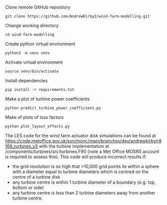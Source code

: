 Clone remote GitHub repository
```
git clone https://github.com/AndrewKirby2/wind-farm-modelling.git
```
Change working directory
```
cd wind-farm-modelling
```
Create python virtual environment
```
python3 -m venv venv
```
Activate virtual environment
```
source venv/bin/activate
```
Install dependencies
```
pip install -r requirements.txt
```
Make a plot of turbine power coefficients
```
python predict_turbine_power_coefficient.py
```
Make of plots of loss factors
```
python plot_layout_effects.py
```
The LES code for the wind farm actuator disk simulations can be found at https://code.metoffice.gov.uk/svn/monc/main/branches/dev/andrewkirby/r8169_turbines_v3 with the turbine implementation at /components/turbines/src/turbines.F90 (note a Met Office MOSRS account is required to assess this).
This code will produce incorrect results if:
- the grid resolution is so high that >10,000 grid points lie within a sphere with a diameter equal to turbine diameters which is centred on the centre of a turbine disk
- any turbine centre is within 1 turbine diameter of a boundary (e.g. top, bottom or side)
- any turbine centre is less than 2 turbine diameters away from another turbine centre.

